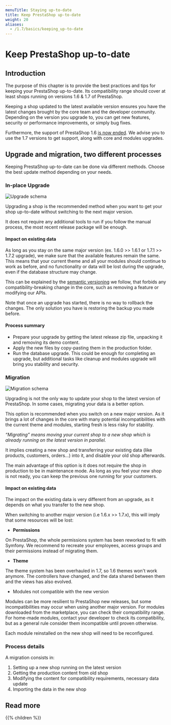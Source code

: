 ```yaml
---
menuTitle: Staying up-to-date
title: Keep PrestaShop up-to-date
weight: 20
aliases:
  - /1.7/basics/keeping_up-to-date
---
```


# Keep PrestaShop up-to-date

## Introduction

The purpose of this chapter is to provide the best practices and tips for keeping your PrestaShop up-to-date. Its compatibility range should cover at least shops running on versions 1.6 & 1.7 of PrestaShop.

Keeping a shop updated to the latest available version ensures you have the latest changes brought by the core team and the developer community.
Depending on the version you upgrade to, you can get new features, security or performance improvements, or simply bug fixes.

Furthermore, the support of PrestaShop 1.6 [is now ended](https://www.prestashop.com/en/blog/maintenance-extension-prestashop-1-6). We advise you to use the 1.7 versions to get support, along with core and modules upgrades.

## Upgrade and migration, two different processes

Keeping PrestaShop up-to-date can be done via different methods. Choose the best update method depending on your needs.

### In-place Upgrade

![Upgrade schema](/images/1.7/upgrade-migration/upgrade-schema.png)

Upgrading a shop is the recommended method when you want to get your shop up-to-date without switching to the next major version.

It does not require any additional tools to run if you follow the manual process, the most recent release package will be enough.

#### Impact on existing data

As long as you stay on the same major version (ex. 1.6.0 >> 1.6.1 or 1.7.1 >> 1.7.2 upgrade), we make sure that the available features remain the same.
This means that your current theme and all your modules should continue to work as before, and no functionality or data will be lost during the upgrade, even if the database structure may change.

This can be explained by the [semantic versioning](https://semver.org/) we follow, that forbids any compatibility-breaking change in the core, such as removing a feature or modifying our APIs.

Note that once an upgrade has started, there is no way to rollback the changes. The only solution you have is restoring the backup you made before.

#### Process summary

- Prepare your upgrade by getting the latest release zip file, unpacking it and removing its demo content.
- Apply the new files by copy-pasting them in the production folder.
- Run the database upgrade.
This could be enough for completing an upgrade, but additional tasks like cleanup and modules upgrade will bring you stability and security.


### Migration

![Migration schema](/images/1.7/upgrade-migration/migration-schema.png)

Upgrading is not the only way to update your shop to the latest version of PrestaShop. In some cases, migrating your data is a better option.

This option is recommended when you switch on a new major version. As it brings a lot of changes in the core with many potential incompatibilities with the current theme and modules, starting fresh is less risky for stability.

_“Migrating” means moving your current shop to a new shop which is already running on the latest version in parallel._

It implies creating a new shop and transferring your existing data (like products, customers, orders...) into it, and disable your old shop afterwards.

The main advantage of this option is it does not require the shop in production to be in maintenance mode. As long as you feel your new shop is not ready, you can keep the previous one running for your customers.

#### Impact on existing data

The impact on the existing data is very different from an upgrade, as it depends on what you transfer to the new shop.

When switching to another major version (i.e 1.6.x >> 1.7.x), this will imply that some resources will be lost:

* **Permissions**

On PrestaShop, the whole permissions system has been reworked to fit with Symfony. We recommend to recreate your employees, access groups and their permissions instead of migrating them.

* **Theme**

The theme system has been overhauled in 1.7, so 1.6 themes won't work anymore.
The controllers have changed, and the data shared between them and the views has also evolved.

* Modules not compatible with the new version

Modules can be more resilient to PrestaShop new releases, but some incompatibilities may occur when using another major version.
For modules downloaded from the marketplace, you can check their compatibility range.
For home-made modules, contact your developer to check its compatibility, but as a general rule consider them incompatible until proven otherwise.

Each module reinstalled on the new shop will need to be reconfigured.

### Process details

A migration consists in:

1. Setting up a new shop running on the latest version
2. Getting the production content from old shop
3. Modifying the content for compatibility requirements, necessary data update
4. Importing the data in the new shop

## Read more

{{% children %}}


